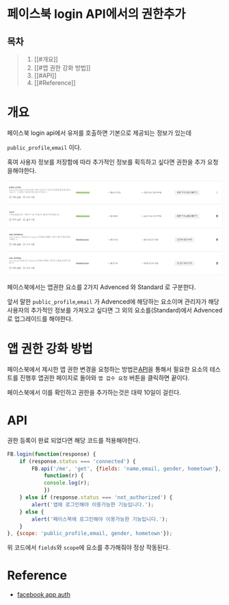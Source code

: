 # 페이스북 login API에서의 권한추가

## 목차

> 1. [[#개요]]
> 2. [[#앱 권한 강화 방법]]
> 3. [[#API]]
> 4. [[#Reference]]

# 개요
페이스북 login api에서 유저를 호출하면 기본으로 제공되는 정보가 있는데

`public_profile`,`email` 이다.

혹여 사용자 정보를 저장함에 따라 추가적인 정보를 획득하고 싶다면 권한을 추가 요청을해야한다.

![](/image/auth_function.png)

페이스북에서는 앱권한 요소를 2가지 Advenced 와 Standard 로 구분한다.

앞서 말한 `public_profile`,`email` 가 Advenced에 해당하는 요소이며 관리자가 해당사용자의 추가적인 정보를 가져오고 싶다면
그 외의 요소를(Standard)에서 Advenced로 업그레이드를 해야한다.

# 앱 권한 강화 방법

페이스북에서 제시한 앱 권한 변경을 요청하는 방법은[API](https://developers.facebook.com/tools/explorer)을 통해서 필요한 요소의 
테스트를 진행후 앱권한 페이지로 돌아와 `앱 겁수 요청` 버튼을 클릭하면 끝이다.

페이스북에서 이를 확인하고 권한을 추가하는것은 대략 10일이 걸린다.

# API
권한 등록이 완료 되었다면 해당 코드를 적용해야한다.

```js
FB.login(function(response) {
	if (response.status === 'connected') {
		FB.api('/me', 'get', {fields: 'name,email, gender, hometown'}, 
			function(r) {
			console.log(r);
			})
	} else if (response.status === 'not_authorized') {
		alert('앱에 로그인해야 이용가능한 기능입니다.');
	} else {
		alert('페이스북에 로그인해야 이용가능한 기능입니다.');
	}
}, {scope: 'public_profile,email, gender, hometown'});
```

위 코드에서 `fields`와 `scope`에 요소를 추가해줘야 정상 작동된다.


# Reference
- [facebook app auth](https://developers.facebook.com/docs/marketing-api/overview/authorization?locale=ko_KR)

